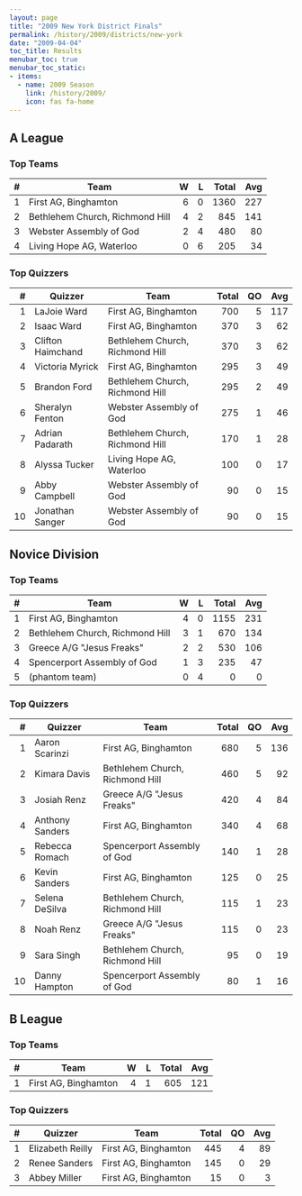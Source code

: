 ```yaml
---
layout: page
title: "2009 New York District Finals"
permalink: /history/2009/districts/new-york
date: "2009-04-04"
toc_title: Results
menubar_toc: true
menubar_toc_static:
- items:
  - name: 2009 Season
    link: /history/2009/
    icon: fas fa-home
---
```


## A League

### Top Teams

|    # | Team                            |    W |    L | Total |  Avg |
| ---: | ------------------------------- | ---: | ---: | ----: | ---: |
|    1 | First AG, Binghamton            |    6 |    0 |  1360 |  227 |
|    2 | Bethlehem Church, Richmond Hill |    4 |    2 |   845 |  141 |
|    3 | Webster Assembly of God         |    2 |    4 |   480 |   80 |
|    4 | Living Hope AG, Waterloo        |    0 |    6 |   205 |   34 |

### Top Quizzers

|    # | Quizzer           | Team                            | Total |   QO |  Avg |
| ---: | ----------------- | ------------------------------- | ----: | ---: | ---: |
|    1 | LaJoie Ward       | First AG, Binghamton            |   700 |    5 |  117 |
|    2 | Isaac Ward        | First AG, Binghamton            |   370 |    3 |   62 |
|    3 | Clifton Haimchand | Bethlehem Church, Richmond Hill |   370 |    3 |   62 |
|    4 | Victoria Myrick   | First AG, Binghamton            |   295 |    3 |   49 |
|    5 | Brandon Ford      | Bethlehem Church, Richmond Hill |   295 |    2 |   49 |
|    6 | Sheralyn Fenton   | Webster Assembly of God         |   275 |    1 |   46 |
|    7 | Adrian Padarath   | Bethlehem Church, Richmond Hill |   170 |    1 |   28 |
|    8 | Alyssa Tucker     | Living Hope AG, Waterloo        |   100 |    0 |   17 |
|    9 | Abby Campbell     | Webster Assembly of God         |    90 |    0 |   15 |
|   10 | Jonathan Sanger   | Webster Assembly of God         |    90 |    0 |   15 |

## Novice Division

### Top Teams

|    # | Team                            |    W |    L | Total |  Avg |
| ---: | ------------------------------- | ---: | ---: | ----: | ---: |
|    1 | First AG, Binghamton            |    4 |    0 |  1155 |  231 |
|    2 | Bethlehem Church, Richmond Hill |    3 |    1 |   670 |  134 |
|    3 | Greece A/G "Jesus Freaks"       |    2 |    2 |   530 |  106 |
|    4 | Spencerport Assembly of God     |    1 |    3 |   235 |   47 |
|    5 | (phantom team)                  |    0 |    4 |     0 |    0 |

### Top Quizzers

|    # | Quizzer         | Team                            | Total |   QO |  Avg |
| ---: | --------------- | ------------------------------- | ----: | ---: | ---: |
|    1 | Aaron Scarinzi  | First AG, Binghamton            |   680 |    5 |  136 |
|    2 | Kimara Davis    | Bethlehem Church, Richmond Hill |   460 |    5 |   92 |
|    3 | Josiah Renz     | Greece A/G "Jesus Freaks"       |   420 |    4 |   84 |
|    4 | Anthony Sanders | First AG, Binghamton            |   340 |    4 |   68 |
|    5 | Rebecca Romach  | Spencerport Assembly of God     |   140 |    1 |   28 |
|    6 | Kevin Sanders   | First AG, Binghamton            |   125 |    0 |   25 |
|    7 | Selena DeSilva  | Bethlehem Church, Richmond Hill |   115 |    1 |   23 |
|    8 | Noah Renz       | Greece A/G "Jesus Freaks"       |   115 |    0 |   23 |
|    9 | Sara Singh      | Bethlehem Church, Richmond Hill |    95 |    0 |   19 |
|   10 | Danny Hampton   | Spencerport Assembly of God     |    80 |    1 |   16 |

## B League

### Top Teams

|    # | Team                 |    W |    L | Total |  Avg |
| ---: | -------------------- | ---: | ---: | ----: | ---: |
|    1 | First AG, Binghamton |    4 |    1 |   605 |  121 |

### Top Quizzers

|    # | Quizzer          | Team                 | Total |   QO |  Avg |
| ---: | ---------------- | -------------------- | ----: | ---: | ---: |
|    1 | Elizabeth Reilly | First AG, Binghamton |   445 |    4 |   89 |
|    2 | Renee Sanders    | First AG, Binghamton |   145 |    0 |   29 |
|    3 | Abbey Miller     | First AG, Binghamton |    15 |    0 |    3 |
